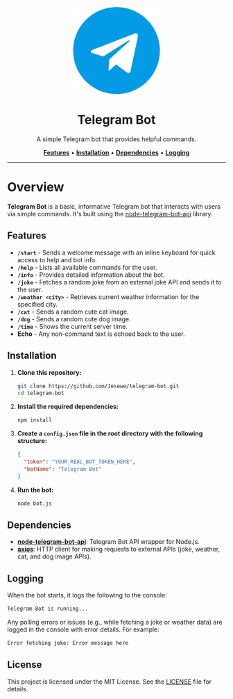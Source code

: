 <div align="center">
   <img src="src/img/icon.png" alt="Telegram Bot" width="200" height="200"> 
   <h1>Telegram Bot</h1> 
   <p>A simple Telegram bot that provides helpful commands.</p> 
   <a href="#features"><strong>Features</strong></a> •
   <a href="#installation"><strong>Installation</strong></a> •
   <a href="#dependencies"><strong>Dependencies</strong></a> •
   <a href="#logging"><strong>Logging</strong></a>
</div>

---

# Overview

**Telegram Bot** is a basic, informative Telegram bot that interacts with users via simple commands. It's built using the [node-telegram-bot-api](https://github.com/yagop/node-telegram-bot-api) library.

## Features

- **`/start`** - Sends a welcome message with an inline keyboard for quick access to help and bot info.
- **`/help`** - Lists all available commands for the user.
- **`/info`** - Provides detailed information about the bot.
- **`/joke`** - Fetches a random joke from an external joke API and sends it to the user.
- **`/weather <city>`** - Retrieves current weather information for the specified city.
- **`/cat`** - Sends a random cute cat image.
- **`/dog`** - Sends a random cute dog image.
- **`/time`** - Shows the current server time.
- **Echo** - Any non-command text is echoed back to the user.

## Installation

1. **Clone this repository:**

   ```bash
   git clone https://github.com/Jesewe/telegram-bot.git
   cd telegram-bot
   ```

2. **Install the required dependencies:**

   ```bash
   npm install
   ```

3. **Create a `config.json` file in the root directory with the following structure:**

   ```json
   {
     "token": "YOUR_REAL_BOT_TOKEN_HERE",
     "botName": "Telegram Bot"
   }
   ```

4. **Run the bot:**

   ```bash
   node bot.js
   ```

## Dependencies

- **[node-telegram-bot-api](https://github.com/yagop/node-telegram-bot-api)**: Telegram Bot API wrapper for Node.js.
- **[axios](https://axios-http.com/)**: HTTP client for making requests to external APIs (joke, weather, cat, and dog image APIs).

## Logging

When the bot starts, it logs the following to the console:

```bash
Telegram Bot is running...
```

Any polling errors or issues (e.g., while fetching a joke or weather data) are logged in the console with error details. For example:

```bash
Error fetching joke: Error message here
```

## License

This project is licensed under the MIT License. See the [LICENSE](LICENSE) file for details.